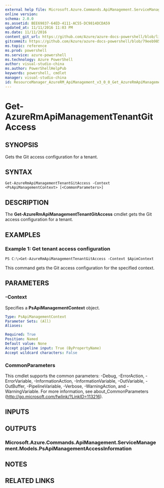 ```yaml
---
external help file: Microsoft.Azure.Commands.ApiManagement.ServiceManagement.dll-Help.xml
online version: 
schema: 2.0.0
ms.assetid: BEE69837-64ED-4111-AC55-DC9814DCDA59
updated_at: 11/11/2016 11:03 PM
ms.date: 11/11/2016
content_git_url: https://github.com/Azure/azure-docs-powershell/blob/live/azureps-cmdlets-docs/ResourceManager/AzureRM.ApiManagement/v3.0.0/Get-AzureRmApiManagementTenantGitAccess.md
gitcommit: https://github.com/Azure/azure-docs-powershell/blob/79eeb985ea480979357fb4695832a0c3d29a48bf/azureps-cmdlets-docs/ResourceManager/AzureRM.ApiManagement/v3.0.0/Get-AzureRmApiManagementTenantGitAccess.md
ms.topic: reference
ms.prod: powershell
ms.service: azure-powershell
ms.technology: Azure PowerShell
author: visual-studio-china
ms.author: PowerShellHelpPub
keywords: powershell, cmdlet
manager: visual-studio-china
id: ResourceManager_AzureRM_ApiManagement_v3_0_0_Get_AzureRmApiManagementTenantGitAccess_md
---
```


# Get-AzureRmApiManagementTenantGitAccess

## SYNOPSIS
Gets the Git access configuration for a tenant.

## SYNTAX

```
Get-AzureRmApiManagementTenantGitAccess -Context <PsApiManagementContext> [<CommonParameters>]
```

## DESCRIPTION
The **Get-AzureRmApiManagementTenantGitAccess** cmdlet gets the Git access configuration for a tenant.

## EXAMPLES

### Example 1: Get tenant access configuration
```
PS C:\>Get-AzureRmApiManagementTenantGitAccess -Context $ApimContext
```

This command gets the Git access configuration for the specified context.

## PARAMETERS

### -Context
Specifies a **PsApiManagementContext** object.

```yaml
Type: PsApiManagementContext
Parameter Sets: (All)
Aliases: 

Required: True
Position: Named
Default value: None
Accept pipeline input: True (ByPropertyName)
Accept wildcard characters: False
```

### CommonParameters
This cmdlet supports the common parameters: -Debug, -ErrorAction, -ErrorVariable, -InformationAction, -InformationVariable, -OutVariable, -OutBuffer, -PipelineVariable, -Verbose, -WarningAction, and -WarningVariable. For more information, see about_CommonParameters (http://go.microsoft.com/fwlink/?LinkID=113216).

## INPUTS

## OUTPUTS

### Microsoft.Azure.Commands.ApiManagement.ServiceManagement.Models.PsApiManagementAccessInformation

## NOTES

## RELATED LINKS


